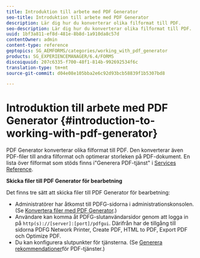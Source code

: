```yaml
---
title: Introduktion till arbete med PDF Generator
seo-title: Introduktion till arbete med PDF Generator
description: Lär dig hur du konverterar olika filformat till PDF.
seo-description: Lär dig hur du konverterar olika filformat till PDF.
uuid: 1bf3a811-ef8d-481e-8b8d-1a910da8c57d
contentOwner: admin
content-type: reference
geptopics: SG_AEMFORMS/categories/working_with_pdf_generator
products: SG_EXPERIENCEMANAGER/6.4/FORMS
discoiquuid: 207c6335-f700-48f1-814b-992692534f6c
translation-type: tm+mt
source-git-commit: d04e08e105bba2e6c92d93bcb58839f1b5307bd8

---
```



# Introduktion till arbete med PDF Generator {#introduction-to-working-with-pdf-generator}

PDF Generator konverterar olika filformat till PDF. Den konverterar även PDF-filer till andra filformat och optimerar storleken på PDF-dokument. En lista över filformat som stöds finns i&quot;Generera PDF-tjänst&quot; i [Services Reference](https://www.adobe.com/go/learn_aemforms_services_63).

**Skicka filer till PDF Generator för bearbetning**

Det finns tre sätt att skicka filer till PDF Generator för bearbetning:

* Administratörer har åtkomst till PDFG-sidorna i administrationskonsolen. (Se [Konvertera filer med PDF Generator](/help/forms/using/admin-help/converting-files-using-pdf-generator.md).)
* Användare kan komma åt PDFG-slutanvändarsidor genom att logga in på `http(s)://[server]:[port]/pdfgui`. Därifrån har de tillgång till sidorna PDFG Network Printer, Create PDF, HTML to PDF, Export PDF och Optimize PDF.
* Du kan konfigurera slutpunkter för tjänsterna. (Se <!--Fix broken link Managing Endpoints and --> [Generera rekommendationer](/help/forms/using/admin-help/configuring-watched-folder-endpoints.md#generate-pdf-service-recommendations)för PDF-tjänster.)

